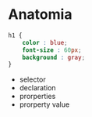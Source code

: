 # Anatomia


```css
h1 {
    color : blue;
    font-size : 60px;
    background : gray;
}
```
* selector
* declaration
* prorperties
* prorperty value